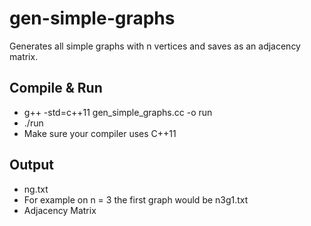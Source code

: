 # gen-simple-graphs
Generates all simple graphs with n vertices and saves as an adjacency matrix.

## Compile & Run
* g++ -std=c++11 gen_simple_graphs.cc -o run
* ./run
* Make sure your compiler uses C++11

## Output
* n<number of vertices>g<graph number>.txt
* For example on n = 3 the first graph would be n3g1.txt
* Adjacency Matrix
